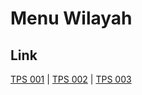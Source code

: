 # Menu Wilayah

## Link

[TPS 001](https://github.com/gigit-pemilu/pemilu-2024-92-papua-barat/tree/main/pileg-dpr/hitung-suara/sub/92-papua-barat/sub/11-manokwari-selatan/sub/01-ransiki/sub/2010-wamcei/sub/001-tps)
 | 
[TPS 002](https://github.com/gigit-pemilu/pemilu-2024-92-papua-barat/tree/main/pileg-dpr/hitung-suara/sub/92-papua-barat/sub/11-manokwari-selatan/sub/01-ransiki/sub/2010-wamcei/sub/002-tps)
 | 
[TPS 003](https://github.com/gigit-pemilu/pemilu-2024-92-papua-barat/tree/main/pileg-dpr/hitung-suara/sub/92-papua-barat/sub/11-manokwari-selatan/sub/01-ransiki/sub/2010-wamcei/sub/003-tps)

